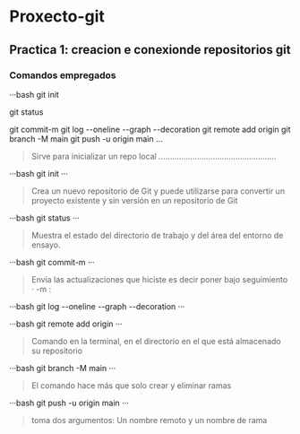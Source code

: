 # Proxecto-git

## Practica 1: creacion e conexionde repositorios git

### Comandos empregados

···bash
git init

git status

git commit-m
git log --oneline --graph --decoration
git remote add origin
git branch -M main
git push -u origin main
...



>Sirve para inicializar un repo local
....................................................

···bash
git init
···
>Crea un nuevo repositorio de Git y puede utilizarse para convertir un proyecto existente y sin versión en un repositorio de Git

···bash
git status
···
> Muestra el estado del directorio de trabajo y del área del entorno de ensayo.

···bash
git commit-m
···
>Envia las actualizaciones que hiciste es decir poner bajo seguimiento · -m :

···bash
git log --oneline --graph --decoration
···
>

···bash
git remote add origin
···
>Comando en la terminal, en el directorio en el que está almacenado su repositorio



···bash
git branch -M main
···
>El comando hace más que solo crear y eliminar ramas

···bash
git push -u origin main
···
> toma dos argumentos: Un nombre remoto y un nombre de rama
